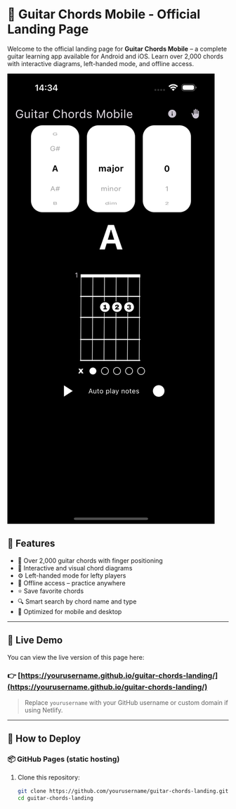 # 🎸 Guitar Chords Mobile - Official Landing Page

Welcome to the official landing page for **Guitar Chords Mobile** – a complete guitar learning app available for Android and iOS. Learn over 2,000 chords with interactive diagrams, left-handed mode, and offline access.

![Guitar Chords Mobile App](images/guitar-chords-mobile-a.png)

## 🌟 Features

- 🎸 Over 2,000 guitar chords with finger positioning
- 🎵 Interactive and visual chord diagrams
- ⚙️ Left-handed mode for lefty players
- 📴 Offline access – practice anywhere
- ⭐ Save favorite chords
- 🔍 Smart search by chord name and type
- 📱 Optimized for mobile and desktop

---

## 🚀 Live Demo

You can view the live version of this page here:

### 👉 [https://yourusername.github.io/guitar-chords-landing/](https://yourusername.github.io/guitar-chords-landing/)

> Replace `yourusername` with your GitHub username or custom domain if using Netlify.

---

## 🔧 How to Deploy

### 📦 GitHub Pages (static hosting)

1. Clone this repository:
   ```bash
   git clone https://github.com/yourusername/guitar-chords-landing.git
   cd guitar-chords-landing

